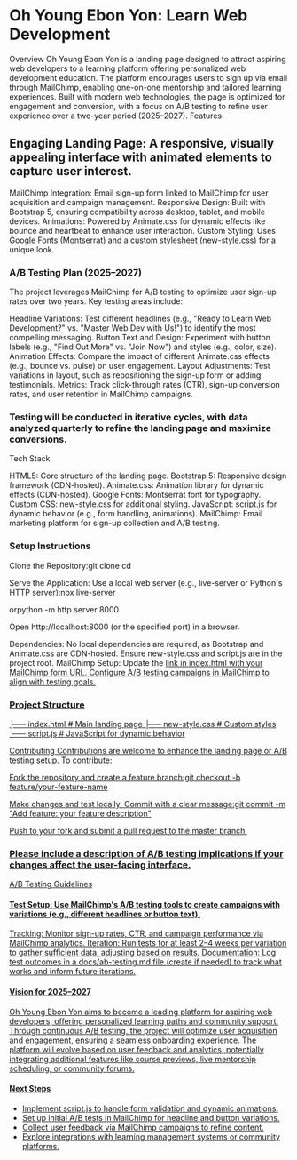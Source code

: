 # Oh Young Ebon Yon: Learn Web Development
Overview
Oh Young Ebon Yon is a landing page designed to attract aspiring web developers to a learning platform offering personalized web development education. The platform encourages users to sign up via email through MailChimp, enabling one-on-one mentorship and tailored learning experiences. Built with modern web technologies, the page is optimized for engagement and conversion, with a focus on A/B testing to refine user experience over a two-year period (2025–2027).
Features

## Engaging Landing Page: A responsive, visually appealing interface with animated elements to capture user interest.
MailChimp Integration: Email sign-up form linked to MailChimp for user acquisition and campaign management.
Responsive Design: Built with Bootstrap 5, ensuring compatibility across desktop, tablet, and mobile devices.
Animations: Powered by Animate.css for dynamic effects like bounce and heartbeat to enhance user interaction.
Custom Styling: Uses Google Fonts (Montserrat) and a custom stylesheet (new-style.css) for a unique look.

### A/B Testing Plan (2025–2027)
The project leverages MailChimp for A/B testing to optimize user sign-up rates over two years. Key testing areas include:

Headline Variations: Test different headlines (e.g., "Ready to Learn Web Development?" vs. "Master Web Dev with Us!") to identify the most compelling messaging.
Button Text and Design: Experiment with button labels (e.g., "Find Out More" vs. "Join Now") and styles (e.g., color, size).
Animation Effects: Compare the impact of different Animate.css effects (e.g., bounce vs. pulse) on user engagement.
Layout Adjustments: Test variations in layout, such as repositioning the sign-up form or adding testimonials.
Metrics: Track click-through rates (CTR), sign-up conversion rates, and user retention in MailChimp campaigns.

### Testing will be conducted in iterative cycles, with data analyzed quarterly to refine the landing page and maximize conversions.
Tech Stack

HTML5: Core structure of the landing page.
Bootstrap 5: Responsive design framework (CDN-hosted).
Animate.css: Animation library for dynamic effects (CDN-hosted).
Google Fonts: Montserrat font for typography.
Custom CSS: new-style.css for additional styling.
JavaScript: script.js for dynamic behavior (e.g., form handling, animations).
MailChimp: Email marketing platform for sign-up collection and A/B testing.

### Setup Instructions

Clone the Repository:git clone <repository-url>
cd <repository-directory>


Serve the Application:
Use a local web server (e.g., live-server or Python's HTTP server):npx live-server

orpython -m http.server 8000


Open http://localhost:8000 (or the specified port) in a browser.


Dependencies: No local dependencies are required, as Bootstrap and Animate.css are CDN-hosted. Ensure new-style.css and script.js are in the project root.
MailChimp Setup:
Update the <a href> link in index.html with your MailChimp form URL.
Configure A/B testing campaigns in MailChimp to align with testing goals.



### Project Structure

├── index.html         # Main landing page
├── new-style.css      # Custom styles
└── script.js          # JavaScript for dynamic behavior

Contributing
Contributions are welcome to enhance the landing page or A/B testing setup. To contribute:

Fork the repository and create a feature branch:git checkout -b feature/your-feature-name


Make changes and test locally.
Commit with a clear message:git commit -m "Add feature: your feature description"


Push to your fork and submit a pull request to the master branch.

### Please include a description of A/B testing implications if your changes affect the user-facing interface.
A/B Testing Guidelines

#### Test Setup: Use MailChimp's A/B testing tools to create campaigns with variations (e.g., different headlines or button text).
Tracking: Monitor sign-up rates, CTR, and campaign performance via MailChimp analytics.
Iteration: Run tests for at least 2–4 weeks per variation to gather sufficient data, adjusting based on results.
Documentation: Log test outcomes in a docs/ab-testing.md file (create if needed) to track what works and inform future iterations.

#### Vision for 2025–2027
Oh Young Ebon Yon aims to become a leading platform for aspiring web developers, offering personalized learning paths and community support. Through continuous A/B testing, the project will optimize user acquisition and engagement, ensuring a seamless onboarding experience. The platform will evolve based on user feedback and analytics, potentially integrating additional features like course previews, live mentorship scheduling, or community forums.

#### Next Steps

 - Implement script.js to handle form validation and dynamic animations.
 - Set up initial A/B tests in MailChimp for headline and button variations.
 - Collect user feedback via MailChimp campaigns to refine content.
 - Explore integrations with learning management systems or community platforms.
